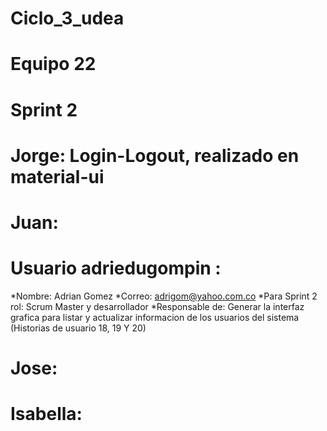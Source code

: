 # Ciclo_3_udea
# Equipo 22
# Sprint 2

# Jorge: Login-Logout, realizado en material-ui

# Juan: 

# Usuario adriedugompin :
 *Nombre: Adrian Gomez
 *Correo: adrigom@yahoo.com.co
 *Para Sprint 2 rol: Scrum Master y desarrollador
 *Responsable de: Generar la interfaz grafica para listar y actualizar informacion de los usuarios del sistema (Historias de usuario 18, 19 Y 20)

# Jose:

# Isabella:


